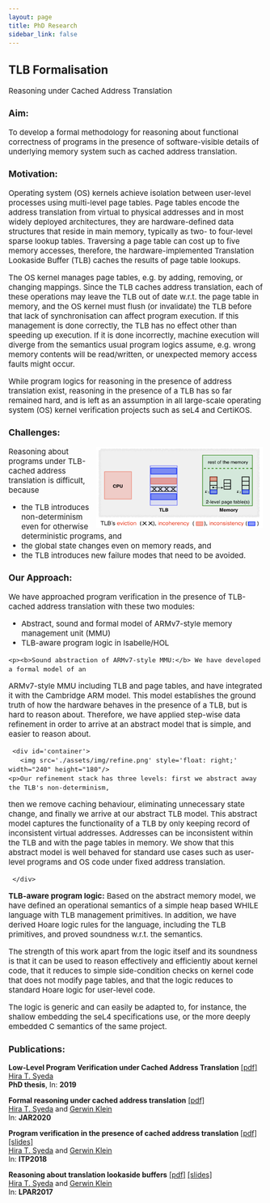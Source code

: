 ```yaml
---
layout: page
title: PhD Research
sidebar_link: false
---
```


<div style= "font-size:15px;">
<h2>TLB Formalisation</h2>
 <p>Reasoning under Cached Address Translation</p>

<h3>Aim:</h3>

 <p>To develop a formal methodology for reasoning about functional correctness of programs
   in the presence of software-visible details of underlying memory system such as
   cached address translation.</p>

<h3>Motivation:</h3>
   <p>Operating system (OS) kernels achieve isolation between user-level processes using multi-level
   page tables. Page tables encode the address translation from virtual to physical addresses
   and in most widely deployed architectures, they are hardware-defined data structures that
   reside in main memory, typically as two- to four-level sparse lookup tables. Traversing a
   page table can cost up to five memory accesses, therefore, the hardware-implemented Translation
   Lookaside Buffer (TLB) caches the results of page table lookups.</p>


   <p>The OS kernel manages page tables, e.g. by adding, removing, or changing mappings.
   Since the TLB caches address translation, each of these operations may leave the TLB
   out of date w.r.t. the page table in memory, and the OS kernel must flush (or invalidate)
   the TLB before that lack of synchronisation can affect program execution. If this management
   is done correctly, the TLB has no effect other than speeding up execution. If it is done
   incorrectly, machine execution will diverge from the semantics usual program logics
   assume, e.g. wrong memory contents will be read/written, or unexpected memory
   access faults might occur.</p>

   <p>While program logics for reasoning in the presence of address translation exist,
   reasoning in the presence of a TLB has so far remained hard, and is left as an
   assumption in all large-scale operating system (OS) kernel verification projects
   such as seL4 and CertiKOS.</p>


 <h3>Challenges:</h3>
   <div id='container'>
 <img src='./assets/img/tlb.png' style='float: right;' width="330" height="160"/>
   <p>Reasoning about programs under TLB-cached address translation is difficult, because
   <ul>
     <li>the TLB introduces non-determinism even for otherwise deterministic programs, and</li>
     <li>the global state changes even on memory reads, and</li>
     <li>the TLB introduces new failure modes that need to be avoided.</li>
   </ul></p>
   </div>


   <h3>Our Approach:</h3>
   <p>We have approached program verification in the presence
     of TLB-cached address translation with these two modules:
   <ul>
     <li>Abstract, sound and formal model of ARMv7-style memory management unit (MMU)</li>
     <li>TLB-aware program logic in Isabelle/HOL</li>
   </ul></p>

    <p><b>Sound abstraction of ARMv7-style MMU:</b> We have developed a formal model of an
   ARMv7-style MMU including TLB and page tables, and have integrated it with the
   Cambridge ARM model. This model establishes the ground truth of how the hardware
   behaves in the presence of a TLB, but is hard to reason about. Therefore, we have
   applied step-wise data refinement in order to arrive at an abstract model
   that is simple, and easier to reason about.</p>


     <div id='container'>
       <img src='./assets/img/refine.png' style='float: right;' width="240" height="180"/>
    <p>Our refinement stack has three levels: first we abstract away the TLB's non-determinism,
   then we remove caching behaviour, eliminating unnecessary state change, and finally we
   arrive at our abstract TLB model. This abstract model captures the functionality of a
   TLB by only keeping record of inconsistent virtual addresses. Addresses can be
   inconsistent within the TLB and with the page tables in memory. We show that
   this abstract model is well behaved for standard use cases such as user-level
      programs and OS code under fixed address translation.</p>

     </div>



 <p><b>TLB-aware program logic:</b> Based on the abstract memory model, we have defined an
   operational semantics of a simple heap based WHILE language with TLB management
   primitives. In addition, we have derived Hoare logic rules for the language,
   including the TLB primitives, and proved soundness w.r.t. the semantics.</p>

 <p>The strength of this work apart from the logic itself and its soundness is that
   it can be used to reason effectively and efficiently about kernel code, that it
   reduces to simple side-condition checks on kernel code that does not modify
   page tables, and that the logic reduces to standard Hoare logic for user-level code.</p>
 <p>The logic is generic and can easily be adapted to, for instance, the shallow
   embedding the seL4 specifications use, or the more deeply embedded C
   semantics of the same project.</p>

<h3>Publications:</h3>

   <p style="font-size:14px;">
   <b>Low-Level Program Verification under Cached Address Translation</b> <a href="../assets/img/phdthesis.pdf" target="_blank">[pdf]</a><br>
    <a href=" https://scholar.google.com.au/citations?user=4PWt3HEAAAAJ&hl=en" target="_blank">Hira T. Syeda</a><br>
   <b>PhD thesis</b>, In: <b>2019</b></p>


<p style="font-size:14px;">
   <b>Formal reasoning under cached address translation</b> <a href="https://rdcu.be/b5Yv0" target="_blank">[pdf]</a><br>
    <a href=" https://scholar.google.com.au/citations?user=4PWt3HEAAAAJ&hl=en" target="_blank">Hira T. Syeda</a> and
     <a href="https://scholar.google.com/citations?user=XV9ZVncAAAAJ&hl=en" target="_blank">Gerwin Klein</a><br>
   In: <b>JAR2020</b></p>


   <p style="font-size:14px;">
   <b>Program verification in the presence of cached address translation</b> <a href="../assets/img/itp18.pdf" target="_blank">[pdf]</a> <a href="../assets/img/itp18_slides.pdf" target="_blank">[slides]</a><br>
   <a href=" https://scholar.google.com.au/citations?user=4PWt3HEAAAAJ&hl=en" target="_blank">Hira T. Syeda</a> and
     <a href="https://scholar.google.com/citations?user=XV9ZVncAAAAJ&hl=en" target="_blank">Gerwin Klein</a><br>
   In: <b>ITP2018</b></p>

  <p style="font-size:14px;">
   <b>Reasoning about translation lookaside buffers</b> <a href="../assets/img/lpar17.pdf" target="_blank">[pdf]</a> <a href="../assets/img/lpar17_slides.pdf" target="_blank">[slides]</a><br>
   <a href=" https://scholar.google.com.au/citations?user=4PWt3HEAAAAJ&hl=en" target="_blank">Hira T. Syeda</a> and
     <a href="https://scholar.google.com/citations?user=XV9ZVncAAAAJ&hl=en" target="_blank">Gerwin Klein</a><br>
   In: <b>LPAR2017</b></p>

</div>
